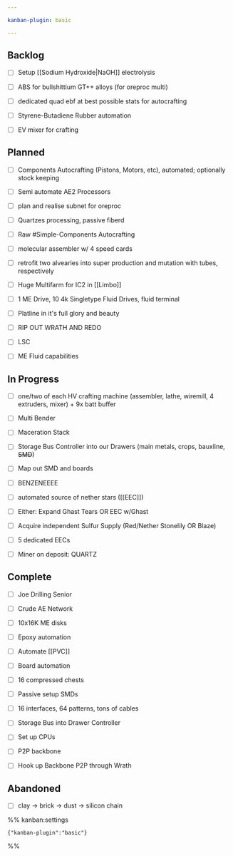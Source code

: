 ```yaml
---

kanban-plugin: basic

---
```


## Backlog

- [ ] Setup [[Sodium Hydroxide|NaOH]] electrolysis
- [ ] ABS for bullshittium GT++ alloys (for oreproc multi)
- [ ] dedicated quad ebf at best possible stats for autocrafting
- [ ] Styrene-Butadiene Rubber automation
- [ ] EV mixer for crafting


## Planned

- [ ] Components Autocrafting (Pistons, Motors, etc), automated; optionally stock keeping
- [ ] Semi automate AE2 Processors
- [ ] plan and realise subnet for oreproc
- [ ] Quartzes processing, passive fiberd
- [ ] Raw #Simple-Components Autocrafting
- [ ] molecular assembler w/ 4 speed cards
- [ ] retrofit two alvearies into super production and mutation with tubes, respectively
- [ ] Huge Multifarm for IC2 in [[Limbo]]
- [ ] 1 ME Drive, 10 4k Singletype Fluid Drives, fluid terminal
- [ ] Platline in it's full glory and beauty
- [ ] RIP OUT WRATH AND REDO
- [ ] LSC
- [ ] ME Fluid capabilities


## In Progress

- [ ] one/two of each HV crafting machine (assembler, lathe, wiremill, 4 extruders, mixer) + 9x batt buffer
- [ ] Multi Bender
- [ ] Maceration Stack
- [ ] Storage Bus Controller into our Drawers (main metals, crops, bauxline, ~~SMD~~)
- [ ] Map out SMD and boards
- [ ] BENZENEEEE
- [ ] automated source of nether stars ([[EEC]])
- [ ] Either: Expand Ghast Tears OR EEC w/Ghast
- [ ] Acquire independent Sulfur Supply (Red/Nether Stonelily OR Blaze)
- [ ] 5 dedicated EECs
- [ ] Miner on deposit: QUARTZ


## Complete

- [ ] Joe Drilling Senior
- [ ] Crude AE Network
- [ ] 10x16K ME disks
- [ ] Epoxy automation
- [ ] Automate [[PVC]]
- [ ] Board automation
- [ ] 16 compressed chests
- [ ] Passive setup SMDs
- [ ] 16 interfaces, 64 patterns, tons of cables
- [ ] Storage Bus into Drawer Controller
- [ ] Set up CPUs
- [ ] P2P backbone
- [ ] Hook up Backbone P2P through Wrath


## Abandoned

- [ ] clay -> brick -> dust -> silicon chain




%% kanban:settings
```
{"kanban-plugin":"basic"}
```
%%